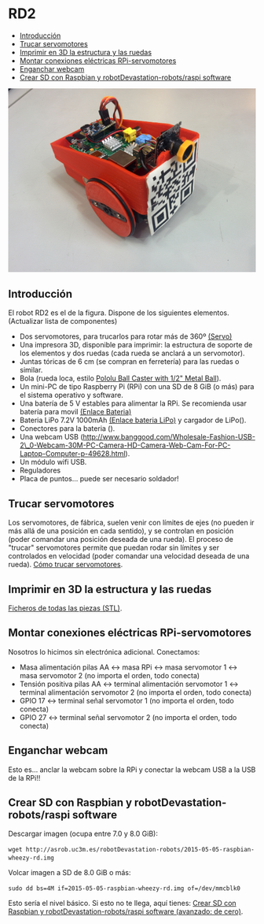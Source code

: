 # RD2

* [Introducción](#introducción)
* [Trucar servomotores](#trucar-servomotores)
* [Imprimir en 3D la estructura y las ruedas](#imprimir-en-3d-la-estructura-y-las-ruedas)
* [Montar conexiones eléctricas RPi-servomotores](#montar-conexiones-eléctricas-rpi-servomotores)
* [Enganchar webcam](#enganchar-webcam)
* [Crear SD con Raspbian y robotDevastation-robots/raspi software](#crear-sd-con-raspbian-y-robotdevastation-robotsraspi-software)

![RD2 robot](/assets/rd2.jpg)

## Introducción

El robot RD2 es el de la figura. Dispone de los siguientes elementos.
(Actualizar lista de componentes)

  - Dos servomotores, para trucarlos para rotar más de 360º
    [(Servo)](http://www.banggood.com/es/TowerPro-MG995-Metal-Servo-p-73885.html)
  - Una impresora 3D, disponible para imprimir: la estructura de soporte
    de los elementos y dos ruedas (cada rueda se anclará a un
    servomotor).
  - Juntas tóricas de 6 cm (se compran en ferretería) para las ruedas o
    similar.
  - Bola (rueda loca, estilo [Pololu Ball Caster with 1/2" Metal
    Ball](https://www.pololu.com/product/953)).
  - Un mini-PC de tipo Raspberry Pi (RPi) con una SD de 8 GiB (o más)
    para el sistema operativo y software.
  - Una batería de 5 V estables para alimentar la RPi. Se recomienda
    usar batería para movil [(Enlace
    Bateria)](http://www.banggood.com/es/2600mAh-Portable-Mobile-Power-Bank-For-Samsung-Galaxy-S4-I9500-p-74819.html)
  - Bateria LiPo 7.2V 1000mAh [(Enlace bateria
    LiPo)](http://www.banggood.com/es/WLtoys-V912-V915-Upgraded-Battery-7_4V-1000mAh-25C--p-71191.html)
    y cargador de LiPo().
  - Conectores para la bateria ().
  - Una webcam USB
    (http://www.banggood.com/Wholesale-Fashion-USB-2\_0-Webcam-30M-PC-Camera-HD-Camera-Web-Cam-For-PC-Laptop-Computer-p-49628.html).
  - Un módulo wifi USB.
  - Reguladores
  - Placa de puntos... puede ser necesario soldador\!

## Trucar servomotores

Los servomotores, de fábrica, suelen venir con límites de ejes (no
pueden ir más allá de una posición en cada sentido), y se controlan en
posición (poder comandar una posición deseada de una rueda). El proceso
de "trucar" servomotores permite que puedan rodar sin límites y ser
controlados en velocidad (poder comandar una velocidad deseada de una
rueda). [Cómo trucar
servomotores](http://elektronikadonbosco.blogspot.com.es/2012/08/como-trucar-servomotores-paso-paso.html).

## Imprimir en 3D la estructura y las ruedas

[Ficheros de todas las piezas
(STL)](https://github.com/asrob-uc3m/robotDevastation-robots/tree/master/rd2/mechanics).

## Montar conexiones eléctricas RPi-servomotores

Nosotros lo hicimos sin electrónica adicional. Conectamos:

  - Masa alimentación pilas AA \<-\> masa RPi \<-\> masa servomotor 1
    \<-\> masa servomotor 2 (no importa el orden, todo conecta)
  - Tensión positiva pilas AA \<-\> terminal alimentación servomotor 1
    \<-\> terminal alimentación servomotor 2 (no importa el orden, todo
    conecta)
  - GPIO 17 \<-\> terminal señal servomotor 1 (no importa el orden, todo
    conecta)
  - GPIO 27 \<-\> terminal señal servomotor 2 (no importa el orden, todo
    conecta)

## Enganchar webcam

Esto es... anclar la webcam sobre la RPi y conectar la webcam USB a la
USB de la RPi\!\!

## Crear SD con Raspbian y robotDevastation-robots/raspi software

Descargar imagen (ocupa entre 7.0 y 8.0 GiB):

`wget http://asrob.uc3m.es/robotDevastation-robots/2015-05-05-raspbian-wheezy-rd.img`

Volcar imagen a SD de 8.0 GiB o más:

`sudo dd bs=4M if=2015-05-05-raspbian-wheezy-rd.img of=/dev/mmcblk0`

Esto sería el nivel básico. Si esto no te llega, aquí tienes: [Crear SD con Raspbian y robotDevastation-robots/raspi software (avanzado: de cero)](http://asrob.uc3m.es/index.php/Crear_SD_con_Raspbian_y_robotDevastation-robots/raspi_software_(avanzado:_de_cero)).

